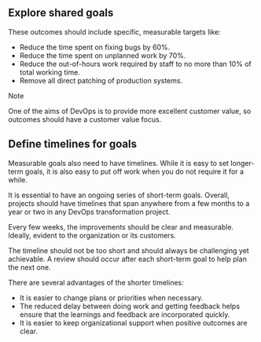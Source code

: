 ## Explore shared goals

These outcomes should include specific, measurable targets like:

 -  Reduce the time spent on fixing bugs by 60%.
 -  Reduce the time spent on unplanned work by 70%.
 -  Reduce the out-of-hours work required by staff to no more than 10% of total working time.
 -  Remove all direct patching of production systems.

> [!NOTE]
> One of the aims of DevOps is to provide more excellent customer value, so outcomes should have a customer value focus.

## Define timelines for goals

Measurable goals also need to have timelines. While it is easy to set longer-term goals, it is also easy to put off work when you do not require it for a while.

It is essential to have an ongoing series of short-term goals. Overall, projects should have timelines that span anywhere from a few months to a year or two in any DevOps transformation project.

Every few weeks, the improvements should be clear and measurable. Ideally, evident to the organization or its customers.

The timeline should not be too short and should always be challenging yet achievable. A review should occur after each short-term goal to help plan the next one.

There are several advantages of the shorter timelines:

 -  It is easier to change plans or priorities when necessary.
 -  The reduced delay between doing work and getting feedback helps ensure that the learnings and feedback are incorporated quickly.
 -  It is easier to keep organizational support when positive outcomes are clear.
